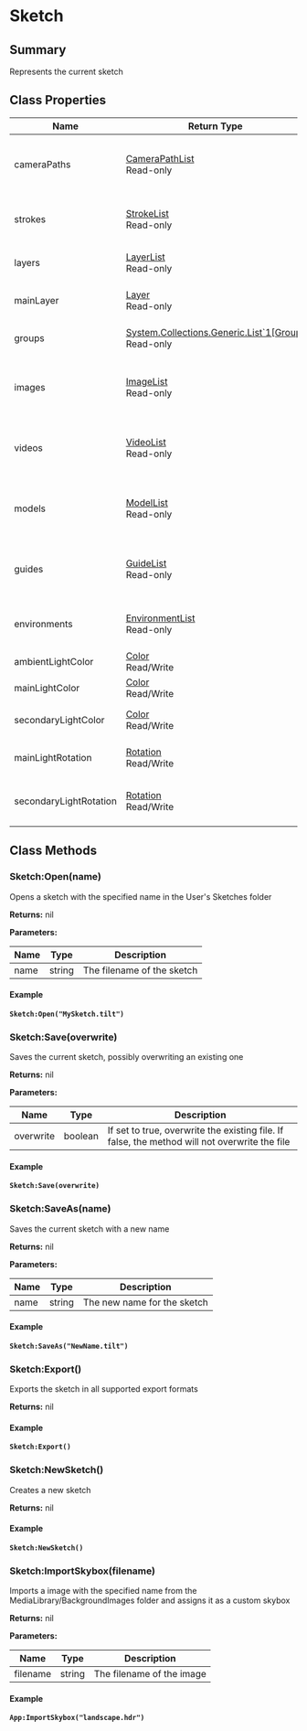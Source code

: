 
# Sketch

## Summary
Represents the current sketch

## Class Properties

<table data-full-width="false">
<thead><tr><th>Name</th><th>Return Type</th><th>Description</th></tr></thead>
<tbody>
<tr><td>cameraPaths</td><td><a href="camerapathlist.md">CameraPathList</a><br>Read-only</td><td>Returns a list of active camera paths in the sketch</td></tr>
<tr><td>strokes</td><td><a href="strokelist.md">StrokeList</a><br>Read-only</td><td>Returns a list of all active strokes in the sketch</td></tr>
<tr><td>layers</td><td><a href="layerlist.md">LayerList</a><br>Read-only</td><td>Returns a list of all layers in the sketch</td></tr>
<tr><td>mainLayer</td><td><a href="layer.md">Layer</a><br>Read-only</td><td>Returns a list of all layers in the sketch</td></tr>
<tr><td>groups</td><td><a href="system.collections.generic.list`1[group].md">System.Collections.Generic.List`1[Group]</a><br>Read-only</td><td>All the groups in this sketch</td></tr>
<tr><td>images</td><td><a href="imagelist.md">ImageList</a><br>Read-only</td><td>Returns a list of active image widgets in the sketch</td></tr>
<tr><td>videos</td><td><a href="videolist.md">VideoList</a><br>Read-only</td><td>Returns a list of active video widgets in the sketch</td></tr>
<tr><td>models</td><td><a href="modellist.md">ModelList</a><br>Read-only</td><td>Returns a list of active model widgets in the sketch</td></tr>
<tr><td>guides</td><td><a href="guidelist.md">GuideList</a><br>Read-only</td><td>Returns a list of active stencil widgets in the sketch</td></tr>
<tr><td>environments</td><td><a href="environmentlist.md">EnvironmentList</a><br>Read-only</td><td>Returns a list of all the available environments</td></tr>
<tr><td>ambientLightColor</td><td><a href="color.md">Color</a><br>Read/Write</td><td>The ambient light color</td></tr>
<tr><td>mainLightColor</td><td><a href="color.md">Color</a><br>Read/Write</td><td>The main light's color</td></tr>
<tr><td>secondaryLightColor</td><td><a href="color.md">Color</a><br>Read/Write</td><td>The secondary light's color</td></tr>
<tr><td>mainLightRotation</td><td><a href="rotation.md">Rotation</a><br>Read/Write</td><td>The main light's rotation</td></tr>
<tr><td>secondaryLightRotation</td><td><a href="rotation.md">Rotation</a><br>Read/Write</td><td>The secondary light's rotation</td></tr>
</tbody></table>




## Class Methods

        
### Sketch:Open(name)

Opens a sketch with the specified name in the User's Sketches folder

**Returns:** nil 


**Parameters:**

<table data-full-width="false">
<thead><tr><th>Name</th><th>Type</th><th>Description</th></tr></thead>
<tbody><tr><td>name</td><td>string</td><td>The filename of the sketch</td></tr></tbody></table>




#### Example

<pre class="language-lua"><code class="lang-lua"><strong>Sketch:Open("MySketch.tilt")</strong></code></pre>




### Sketch:Save(overwrite)

Saves the current sketch, possibly overwriting an existing one

**Returns:** nil 


**Parameters:**

<table data-full-width="false">
<thead><tr><th>Name</th><th>Type</th><th>Description</th></tr></thead>
<tbody><tr><td>overwrite</td><td>boolean</td><td>If set to true, overwrite the existing file. If false, the method will not overwrite the file</td></tr></tbody></table>




#### Example

<pre class="language-lua"><code class="lang-lua"><strong>Sketch:Save(overwrite)</strong></code></pre>




### Sketch:SaveAs(name)

Saves the current sketch with a new name

**Returns:** nil 


**Parameters:**

<table data-full-width="false">
<thead><tr><th>Name</th><th>Type</th><th>Description</th></tr></thead>
<tbody><tr><td>name</td><td>string</td><td>The new name for the sketch</td></tr></tbody></table>




#### Example

<pre class="language-lua"><code class="lang-lua"><strong>Sketch:SaveAs("NewName.tilt")</strong></code></pre>




### Sketch:Export()

Exports the sketch in all supported export formats

**Returns:** nil 




#### Example

<pre class="language-lua"><code class="lang-lua"><strong>Sketch:Export()</strong></code></pre>




### Sketch:NewSketch()

Creates a new sketch

**Returns:** nil 




#### Example

<pre class="language-lua"><code class="lang-lua"><strong>Sketch:NewSketch()</strong></code></pre>




### Sketch:ImportSkybox(filename)

Imports a image with the specified name from the MediaLibrary/BackgroundImages folder and assigns it as a custom skybox

**Returns:** nil 


**Parameters:**

<table data-full-width="false">
<thead><tr><th>Name</th><th>Type</th><th>Description</th></tr></thead>
<tbody><tr><td>filename</td><td>string</td><td>The filename of the image</td></tr></tbody></table>




#### Example

<pre class="language-lua"><code class="lang-lua"><strong>App:ImportSkybox("landscape.hdr")</strong></code></pre>



    

